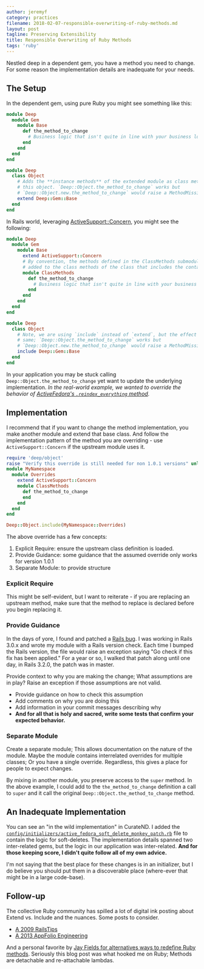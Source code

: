 ```yaml
---
author: jeremyf
category: practices
filename: 2018-02-07-responsible-overwriting-of-ruby-methods.md
layout: post
tagline: Preserving Extensibility
title: Responsible Overwriting of Ruby Methods
tags: 'ruby'
---
```


Nestled deep in a dependent gem, you have a method you need to change.
For some reason the implementation details are inadequate for your needs.

## The Setup

In the dependent gem, using pure Ruby you might see something like this:

```ruby
module Deep
  module Gem
    module Base
      def the_method_to_change
        # Business logic that isn't quite in line with your business logic.
      end
    end
  end
end

module Deep
  class Object
    # Adds the **instance methods** of the extended module as class methods to
    # this object. `Deep::Object.the_method_to_change` works but
    # `Deep::Object.new.the_method_to_change` would raise a MethodMissing Error
    extend Deep::Gem::Base
  end
end
```

In Rails world, leveraging [ActiveSupport::Concern][active_support_concern], you might see the following:

```ruby
module Deep
  module Gem
    module Base
      extend ActiveSupport::Concern
      # By convention, the methods defined in the ClassMethods submodule, will be
      # added to the class methods of the class that includes the containing module.
      module ClassMethods
        def the_method_to_change
          # Business logic that isn't quite in line with your business logic.
        end
      end
    end
  end
end

module Deep
  class Object
    # Note, we are using `include` instead of `extend`, but the effect is the
    # same; `Deep::Object.the_method_to_change` works but
    # `Deep::Object.new.the_method_to_change` would raise a MethodMissing Error
    include Deep::Gem::Base
  end
end
```

In your application you may be stuck calling `Deep::Object.the_method_to_change` yet want to update the underlying implementation. *In the real-world example, we wanted to override the behavior of [ActiveFedora's `.reindex_everything` method][active_fedora_reindex_everything].*
## Implementation

I recommend that if you want to change the method implementation, you make another module and extend that base class.
And follow the implementation pattern of the method you are overriding - use `ActiveSupport::Concern` if the upstream module uses it.

```ruby
require 'deep/object'
raise "Verify this override is still needed for non 1.0.1 versions" unless Deep::Object::VERSION == '1.0.1'
module MyNamespace
  module Overrides
    extend ActiveSupport::Concern
    module ClassMethods
      def the_method_to_change
      end
    end
  end
end

Deep::Object.include(MyNamespace::Overrides)
```

The above override has a few concepts:

1. Explicit Require: ensure the upstream class definition is loaded.
2. Provide Guidance: some guidance that the assumed override only works for version 1.0.1
3. Separate Module: to provide structure

### Explicit Require

This might be self-evident, but I want to reiterate - if you are replacing an upstream method, make sure that the method to replace is declared before you begin replacing it.

### Provide Guidance

In the days of yore, I found and patched a [Rails bug](https://github.com/rails/rails/commit/f2a0dfc2985c008a618e1616f6cf9a4c54098c33). I was working in Rails 3.0.x and wrote my module with a Rails version check. Each time I bumped the Rails version, the file would raise an exception saying "Go check if this fix has been applied." For a year or so, I walked that patch along until one day, in Rails 3.2.0, the patch was in master.

Provide context to why you are making the change; What assumptions are in play? Raise an exception if those assumptions are not valid.

* Provide guidance on how to check this assumption
* Add comments on why you are doing this
* Add information in your commit messages describing why
* **And for all that is holy and sacred, write some tests that confirm your expected behavior.**

### Separate Module

Create a separate module; This allows documentation on the nature of the module. Maybe the module contains interrelated overrides for multiple classes; Or you have a single override. Regardless, this gives a place for people to expect changes.

By mixing in another module, you preserve access to the `super` method. In the above example, I could add to the `the_method_to_change` definition a call to `super` and it call the original `Deep::Object.the_method_to_change` method.


## An Inadequate Implementation

You can see an "in the wild implementation" in CurateND. I added the [`config/initializers/active_fedora_soft_delete_monkey_patch.rb`](https://github.com/ndlib/curate_nd/blob/d93a9d91700470b10cd44539b595b1d4e3138ccf/config/initializers/active_fedora_soft_delete_monkey_patch.rb#L1) file to contain the logic for soft-deletes. The implementation details spanned two inter-related gems, but the logic in our application was inter-related. **And for those keeping score, I didn't quite follow all of my own advice.**

I'm not saying that the best place for these changes is in an initializer, but I do believe you should put them in a discoverable place (where-ever that might be in a large code-base).
## Follow-up

The collective Ruby community has spilled a lot of digital ink posting about Extend vs. Include and the nuances. Some posts to consider.

* [A 2009 RailsTips](http://www.railstips.org/blog/archives/2009/05/15/include-vs-extend-in-ruby/)
* [A 2013 AppFolio Engineering](http://engineering.appfolio.com/appfolio-engineering/2013/06/17/ruby-mixins-activesupportconcern)

And a personal favorite by [Jay Fields for alternatives ways to redefine Ruby methods](http://blog.jayfields.com/2008/04/alternatives-for-redefining-methods.html). Seriously this blog post was what hooked me on Ruby; Methods are detachable and re-attachable lambdas.


[active_support_concern]:http://api.rubyonrails.org/v5.1/classes/ActiveSupport/Concern.html
[active_fedora_reindex_everything]:https://github.com/samvera/active_fedora/blob/be1ec093ecf0c6ec4ce4e60b7f367bd71a06029b/lib/active_fedora/indexing.rb#L95
